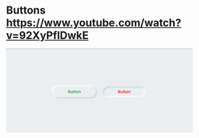 # Buttons https://www.youtube.com/watch?v=92XyPflDwkE
<p align="center">
  <img src="preview.png" alt="preview del proyecto" width="600">
</p>